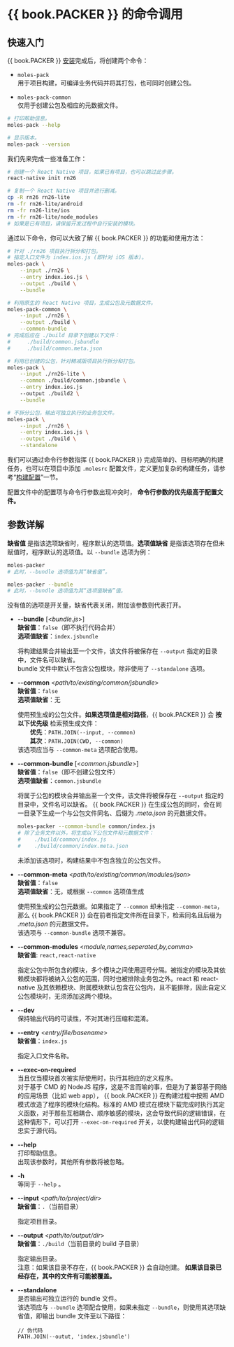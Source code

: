 #	{{ book.PACKER }} 的命令调用

##	快速入门

{{ book.PACKER }} [安装](moles-packer.install.md)完成后，将创建两个命令：
*	```moles-pack```  
	用于项目构建，可编译业务代码并将其打包，也可同时创建公包。
	
*	```moles-pack-common```  
	仅用于创建公包及相应的元数据文件。

```bash
# 打印帮助信息。
moles-pack --help

# 显示版本。
moles-pack --version
```

我们先来完成一些准备工作：
```bash
# 创建一个 React Native 项目，如果已有项目，也可以跳过此步骤。
react-native init rn26

# 复制一个 React Native 项目并进行删减。
cp -R rn26 rn26-lite
rm -fr rn26-lite/android
rm -fr rn26-lite/ios
rm -fr rn26-lite/node_modules 
# 如果是已有项目，请保留开发过程中自行安装的模块。
```

通过以下命令，你可以大致了解 {{ book.PACKER }} 的功能和使用方法：
```bash
# 针对 ./rn26 项目执行拆分和打包。
# 指定入口文件为 index.ios.js (即针对 iOS 版本)。
moles-pack \
	--input ./rn26 \
	--entry index.ios.js \
	--output ./build \
	--bundle

# 利用原生的 React Native 项目，生成公包及元数据文件。
moles-pack-common \
	--input ./rn26 \
	--output ./build \
	--common-bundle
# 完成后应在 ./build 目录下创建以下文件：
# 　　 ./build/common.jsbundle
# 　　 ./build/common.meta.json

# 利用已创建的公包，针对精减版项目执行拆分和打包。
moles-pack \
	--input ./rn26-lite \
	--common ./build/common.jsbundle \
	--entry index.ios.js 
	--output ./build2 \
	--bundle

# 不拆分公包，输出可独立执行的业务包文件。
moles-pack \
	--input ./rn26 \
	--entry index.ios.js \
	--output ./build \
	--standalone
```

我们可以通过命令行参数指挥 {{ book.PACKER }} 完成简单的、目标明确的构建任务，也可以在项目中添加 ```.molesrc``` 配置文件，定义更加复杂的构建任务，请参考“[构建配置](moles-packer.spec.md)”一节。

配置文件中的配置项与命令行参数出现冲突时， __命令行参数的优先级高于配置文件。__

##	参数详解

__缺省值__ 是指该选项缺省时，程序默认的选项值。__选项值缺省__ 是指该选项存在但未赋值时，程序默认的选项值。以 ```--bundle``` 选项为例：
```bash
moles-packer
# 此时，--bundle 选项值为其“缺省值”。

moles-packer --bundle
# 此时，--bundle 选项值为其“选项值缺省”值。
```
没有值的选项是开关量，缺省代表关闭，附加该参数则代表打开。

*	__--bundle__ [&lt;*bundle.js*&gt;]  
	__缺省值__：```false```（即不执行代码合并）  
	__选项值缺省__：```index.jsbundle```  
	
	将构建结果合并输出至一个文件，该文件将被保存在 ```--output``` 指定的目录中，文件名可以缺省。  
	bundle 文件中默认不包含公包模块，除非使用了 ```--standalone``` 选项。

*	__--common__ &lt;*path/to/existing/common/jsbundle*&gt;  
	__缺省值__：```false```  
	__选项值缺省__：无  
	
	使用预生成的公包文件。__如果选项值是相对路径__，{{ book.PACKER }} 会 __按以下优先级__ 检索预生成文件：  
	　　__优先__：```PATH.JOIN(--input, --common)```  
	　　__其次__：```PATH.JOIN(CWD, --common)```  
	该选项应当与 ```--common-meta``` 选项配合使用。

*	__--common-bundle__ [&lt;*common.jsbundle*&gt;]  
	__缺省值__：```false```（即不创建公包文件）  
	__选项值缺省__：```common.jsbundle```  
	
	将属于公包的模块合并输出至一个文件，该文件将被保存在 ```--output``` 指定的目录中，文件名可以缺省。 {{ book.PACKER }} 在生成公包的同时，会在同一目录下生成一个与公包文件同名、后缀为 *.meta.json* 的元数据文件。
	
	```bash
	moles-packer --common-bundle common/index.js
	# 除了业务文件以外，将生成以下公包文件和元数据文件：
	# 　　./build/common/index.js
	# 　　./build/common/index.meta.json
	```
	未添加该选项时，构建结果中不包含独立的公包文件。

*	__--common-meta__ &lt;*path/to/existing/common/modules/json*&gt;  
	__缺省值__：```false```  
	__选项值缺省__：无，或根据 ```--common``` 选项值生成  
	
	使用预生成的公包元数据。如果指定了 ```--common``` 却未指定 ```--common-meta```，那么 {{ book.PACKER }} 会在前者指定文件所在目录下，检索同名且后缀为 *.meta.json* 的元数据文件。  
	该选项与 ```--common-bundle``` 选项不兼容。
	
*	__--common-modules__ &lt;*module,names,seperated,by,comma*&gt;  
	__缺省值__: ```react,react-native```
	
	指定公包中所包含的模块，多个模块之间使用逗号分隔。被指定的模块及其依赖模块都将被纳入公包的范围，同时也被排除业务包之外。react 和 react-native 及其依赖模块、附属模块默认包含在公包内，且不能排除，因此自定义公包模块时，无须添加这两个模块。

*	__--dev__  
	保持输出代码的可读性，不对其进行压缩和混淆。

*	__--entry__ &lt;*entry/file/basename*&gt;  
	__缺省值__：```index.js```  

	指定入口文件名称。

*	__--exec-on-required__  
	当且仅当模块首次被实际使用时，执行其相应的定义程序。  
	对于基于 CMD 的 NodeJS 程序，这是不言而喻的事，但是为了兼容基于网络的应用场景（比如 web app）， {{ book.PACKER }} 在构建过程中按照 AMD 模式改造了程序的模块化结构。标准的 AMD 模式在模块下载完成时执行其定义函数，对于那些互相耦合、顺序敏感的模块，这会导致代码的逻辑错误，在这种情形下，可以打开 ```--exec-on-required``` 开关，以使构建输出代码的逻辑忠实于源代码。

*	__--help__  
	打印帮助信息。  
	出现该参数时，其他所有参数将被忽略。

*	__-h__  
	等同于 ```--help``` 。

*	__--input__ &lt;*path/to/project/dir*&gt;  
	__缺省值__：```.```（当前目录）

	指定项目目录。  

*	__--output__ &lt;*path/to/output/dir*&gt;  
	__缺省值__：```./build```（当前目录的 build 子目录）  
	
	指定输出目录。  
	注意：如果该目录不存在，{{ book.PACKER }} 会自动创建。 __如果该目录已经存在，其中的文件有可能被覆盖。__

*	__--standalone__  
	是否输出可独立运行的 bundle 文件。  
	该选项应与 ```--bundle``` 选项配合使用，如果未指定 ```--bundle```，则使用其选项缺省值，即输出 bundle 文件至以下路径：
	```
	// 伪代码
	PATH.JOIN(--outut, 'index.jsbundle')
	```
